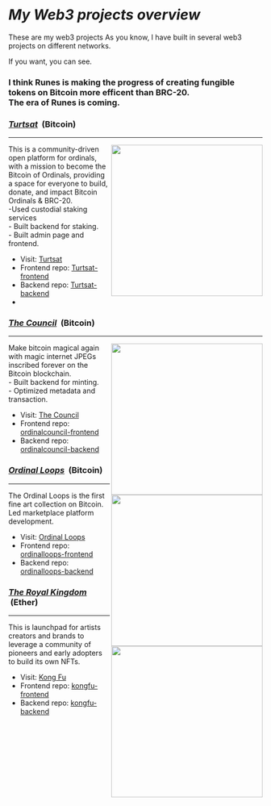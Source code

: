 
# <i>My Web3 projects overview</i>

These are my web3 projects
As you know, I have built in several web3 projects on different networks.
<div>If you want, you can see.</div>
<h3>I think Runes is making the progress of creating fungible tokens on Bitcoin more efficent than BRC-20. <br>The era of Runes is coming.</h3>


<h3><u><strong><i>Turtsat</i></strong></u> &nbsp;(Bitcoin)</h3>
<hr />
<img align="right" width="300px" src="https://github.com/Coin-Degeni/Bitcoin-Projects/assets/132503531/83828572-a0a7-4e68-9b27-8fba35c38351">
<div>This is a community-driven open platform for ordinals, with a mission to become the Bitcoin of Ordinals, providing a space for everyone to build, donate, and impact Bitcoin Ordinals & BRC-20.</div>
<div>-Used custodial staking services</div>
<div>- Built backend for staking.</div>
<div>- Built admin page and frontend.</div>

- Visit: <a href="https://turtsat.io">Turtsat</a>
- Frontend repo: <a href="https://github.com/Turtsat/Turtsat-frontend">Turtsat-frontend</a>
- Backend repo: <a href="https://github.com/Turtsat/Turtsat-backend">Turtsat-backend</a>
-

<h3><u><strong><i>The Council</i></strong></u> &nbsp;(Bitcoin)</h3>
<hr />


<img align="right" width="300px" src="https://github.com/Coin-Degeni/Bitcoin-Projects/assets/132503531/608a4c56-5dbe-4a78-a1c7-231f84b56107">
<div>Make bitcoin magical again with magic internet JPEGs inscribed forever on the Bitcoin blockchain.</div>
<div>- Built backend for minting.</div>
<div>- Optimized metadata and transaction.</div>

- Visit: <a href="https://www.ordinalscouncil.com/">The Council</a>
- Frontend repo: <a href="https://github.com/coin-degeni/ordinalcouncil-frontend">ordinalcouncil-frontend</a>
- Backend repo: <a href="https://github.com/coin-degeni/ordinalcouncil-backend">ordinalcouncil-backend</a>


<h3><u><strong><i>Ordinal Loops</i></strong></u> &nbsp;(Bitcoin)</h3>
<hr/>


<img align="right" width="300px" src="https://github.com/Coin-Degeni/Bitcoin-Projects/assets/132503531/b500ca2f-83a6-416b-939a-a96a95f21a61">

<div>The Ordinal Loops is the first fine art collection on Bitcoin. Led marketplace platform development.</div>

- Visit: <a href="https://www.ordinalloops.xyz/">Ordinal Loops</a>
- Frontend repo: <a href="https://github.com/coin-degeni/scarcecity-frontend">ordinalloops-frontend</a>
- Backend repo: <a href="https://github.com/coin-degeni/scarcecityt-backend">ordinalloops-backend</a>

<h3><u><strong><i>The Royal Kingdom</i></strong></u> &nbsp;(Ether)</h3>
<hr />

<img align="right" width="300px" src="https://github.com/CryptoDegen84/My-Web3-Projects-Overview/assets/34873894/506cc8c0-f54f-4a06-bf92-24cefa0ac289">

This is launchpad for artists creators and brands to leverage a community of pioneers and early adopters to build its own NFTs.

- Visit: <a href="https://theroyalkingdom.xyz/">Kong Fu</a>
- Frontend repo: <a href="https://github.com/cryptodegen84/kongfu-frontend">kongfu-frontend</a>
- Backend repo: <a href="https://github.com/cryptodegen84/kongfu-backend">kongfu-backend</a>


